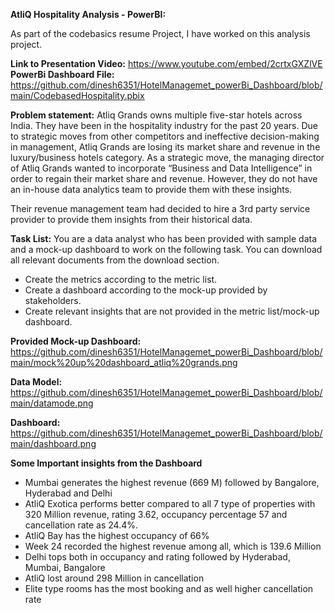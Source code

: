 **AtliQ Hospitality Analysis - PowerBI:**

As part of the codebasics resume Project, I have worked on this analysis project.

**Link to Presentation Video:** https://www.youtube.com/embed/2crtxGXZlVE
**PowerBi Dashboard File:** https://github.com/dinesh6351/HotelManagemet_powerBi_Dashboard/blob/main/CodebasedHospitality.pbix

**Problem statement:**
Atliq Grands owns multiple five-star hotels across India. They have been in the hospitality industry for the past 20 years. Due to strategic moves from other competitors and ineffective decision-making in management, Atliq Grands are losing its market share and revenue in the luxury/business hotels category. As a strategic move, the managing director of Atliq Grands wanted to incorporate “Business and Data Intelligence” in order to regain their market share and revenue. However, they do not have an in-house data analytics team to provide them with these insights.

Their revenue management team had decided to hire a 3rd party service provider to provide them insights from their historical data.

**Task List:**
You are a data analyst who has been provided with sample data and a mock-up dashboard to work on the following task. You can download all relevant documents from the download section.

* Create the metrics according to the metric list.
* Create a dashboard according to the mock-up provided by stakeholders.
* Create relevant insights that are not provided in the metric list/mock-up dashboard.
  
**Provided Mock-up Dashboard:**
https://github.com/dinesh6351/HotelManagemet_powerBi_Dashboard/blob/main/mock%20up%20dashboard_atliq%20grands.png

**Data Model:**
https://github.com/dinesh6351/HotelManagemet_powerBi_Dashboard/blob/main/datamode.png

**Dashboard:**
https://github.com/dinesh6351/HotelManagemet_powerBi_Dashboard/blob/main/dashboard.png

**Some Important insights from the Dashboard**
* Mumbai generates the highest revenue (669 M) followed by Bangalore, Hyderabad and Delhi
* AtliQ Exotica performs better compared to all 7 type of properties with 320 Million revenue, rating 3.62, occupancy percentage 57 and cancellation rate as 24.4%.
* AtliQ Bay has the highest occupancy of 66%
* Week 24 recorded the highest revenue among all, which is 139.6 Million
* Delhi tops both in occupancy and rating followed by Hyderabad, Mumbai, Bangalore
* AtliQ lost around 298 Million in cancellation
* Elite type rooms has the most booking and as well higher cancellation rate
